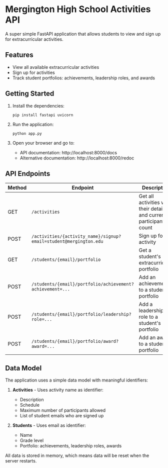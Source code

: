 # Mergington High School Activities API

A super simple FastAPI application that allows students to view and sign up for extracurricular activities.

## Features

- View all available extracurricular activities
- Sign up for activities
- Track student portfolios: achievements, leadership roles, and awards

## Getting Started

1. Install the dependencies:

   ```
   pip install fastapi uvicorn
   ```

2. Run the application:

   ```
   python app.py
   ```

3. Open your browser and go to:
   - API documentation: http://localhost:8000/docs
   - Alternative documentation: http://localhost:8000/redoc

## API Endpoints

| Method | Endpoint                                                          | Description                                                         |
| ------ | ----------------------------------------------------------------- | ------------------------------------------------------------------- |
| GET    | `/activities`                                                     | Get all activities with their details and current participant count |
| POST   | `/activities/{activity_name}/signup?email=student@mergington.edu` | Sign up for an activity                                             |
| GET    | `/students/{email}/portfolio`                                     | Get a student's extracurricular portfolio                           |
| POST   | `/students/{email}/portfolio/achievement?achievement=...`         | Add an achievement to a student's portfolio                         |
| POST   | `/students/{email}/portfolio/leadership?role=...`                 | Add a leadership role to a student's portfolio                      |
| POST   | `/students/{email}/portfolio/award?award=...`                     | Add an award to a student's portfolio                               |

## Data Model

The application uses a simple data model with meaningful identifiers:

1. **Activities** - Uses activity name as identifier:

   - Description
   - Schedule
   - Maximum number of participants allowed
   - List of student emails who are signed up

2. **Students** - Uses email as identifier:
   - Name
   - Grade level
   - Portfolio: achievements, leadership roles, awards

All data is stored in memory, which means data will be reset when the server restarts.
